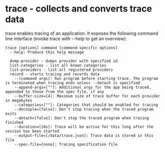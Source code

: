 # trace - collects and converts trace data

trace enables tracing of an application. It exposes the following
command line interface (invoke trace with --help to get an overview):

```{shell}
trace [options] command [command-specific options]
  --help: Produce this help message

  dump-provider - dumps provider with specified id
  list-categories - list all known categories
  list-providers - list all registered providers
  record - starts tracing and records data
    --[command args]: Run program before starting trace. The program is terminated when tracing ends unless --detach is specified
    --append-args=[""]: Additional args for the app being traced, appended to those from the spec file, if any
    --buffer-size=[4]: Maximum size of trace buffer for each provider in megabytes
    --categories=[""]: Categories that should be enabled for tracing
    --decouple=[false]: Don't stop tracing when the traced program exits
    --detach=[false]: Don't stop the traced program when tracing finished
    --duration=[10s]: Trace will be active for this long after the session has been started
    --output-file=[/data/trace.json]: Trace data is stored in this file
    --spec-file=[none]: Tracing specification file
```
